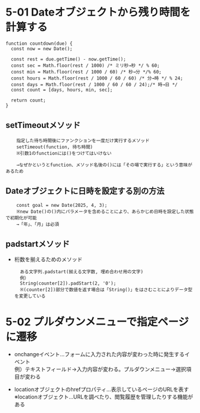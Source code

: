 # 5-01 Dateオブジェクトから残り時間を計算する

    function countdown(due) {
      const now = new Date();
    
      const rest = due.getTime() - now.getTime();
      const sec = Math.floor(rest / 1000) /* ミリ秒→秒 */ % 60;
      const min = Math.floor(rest / 1000 / 60) /* 秒→分 */% 60;
      const hours = Math.floor(rest / 1000 / 60 / 60) /* 分→時 */ % 24;
      const days = Math.floor(rest / 1000 / 60 / 60 / 24);/* 時→日 */
      const count = [days, hours, min, sec];
    
      return count;
    }

## setTimeoutメソッド

        指定した待ち時間後にファンクションを一度だけ実行するメソッド
        setTimeout(function, 待ち時間)
        ※引数1のfunctionには()をつけてはいけない

        →なぜかというとfunction、メソッド名後の()には「その場で実行する」という意味があるため

## Dateオブジェクトに日時を設定する別の方法

        const goal = new Date(2025, 4, 3);
        ※new Date()の()内にパラメータを含めることにより、あらかじめ日時を設定した状態で初期化が可能
        →「年」、「月」は必須

## padstartメソッド
- 桁数を揃えるためのメソッド

        ある文字列.padstart(揃える文字数, 埋め合わせ用の文字)
        例）
        String(counter[2]).padStart(2, '0');
        ※(counter[2])部分で数値を返す場合は「String()」をはさむことによりデータ型を変更している

# 5-02 プルダウンメニューで指定ページに遷移
- onchangeイベント…フォームに入力された内容が変わった時に発生するイベント  
  例）テキストフィールド→入力内容が変わる。プルダウンメニュー→選択項目が変わる

- locationオブジェクトのhrefプロパティ…表示しているページのURLを表す  
  ※locationオブジェクト…URLを調べたり、閲覧履歴を管理したりする機能がある

  
